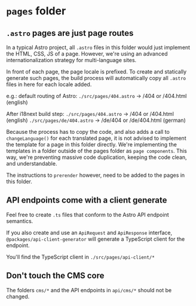 # `pages` folder

## `.astro` pages are just page routes

In a typical Astro project, all `.astro` files in this folder would just
implement the HTML, CSS, JS of a page. However, we're using an advanced 
internationalization strategy for multi-language sites.

In front of each page, the page locale is prefixed. To create and statically
generate such pages, the build process will automatically copy all `.astro`
files in here for each locale added. 

e.g.: default routing of Astro:
`./src/pages/404.astro` -> /404 or /404.html (english)

After i18next build step:
`./src/pages/404.astro` -> /404 or /404.html (english)
`./src/pages/de/404.astro` -> /de/404 or /de/404.html (german)

Because the process has to copy the code, and also adds a call to `changeLanguage()`
for each translated page, it is not advised to implement the template for a page
in this folder directly. We're implementing the templates in a folder outside of
the pages folder as `page components`. This way, we're preventing massive code 
duplication, keeping the code clean, and understandable.

The instructions to `prerender` however, need to be added to the pages in this folder.

## API endpoints come with a client generate

Feel free to create `.ts` files that conform to the Astro API endpoint semantics.

If you also create and use an `ApiRequest` and `ApiResponse` interface, `@packages/api-client-generator` will generate a TypeScript client for the endpoint.

You'll find the TypeScript client in `./src/pages/api-client/*`

## Don't touch the CMS core

The folders `cms/*` and the API endpoints in `api/cms/*` should not be changed.